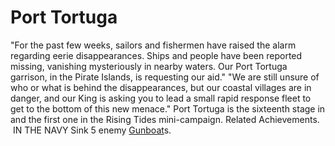 # Port Tortuga

 "For the past few weeks, sailors and fishermen have raised the alarm regarding eerie disappearances. Ships and people have been reported missing, vanishing mysteriously in nearby waters. Our Port Tortuga garrison, in the Pirate Islands, is requesting our aid."
 "We are still unsure of who or what is behind the disappearances, but our coastal villages are in danger, and our King is asking you to lead a small rapid response fleet to get to the bottom of this new menace."
Port Tortuga is the sixteenth stage in and the first one in the Rising Tides mini-campaign.
Related Achievements.
 IN THE NAVY Sink 5 enemy [Gunboat](Gunboat)s.